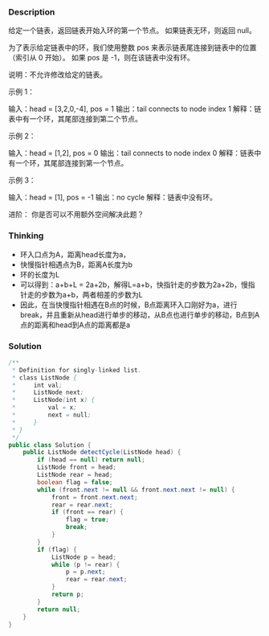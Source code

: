 ### Description
给定一个链表，返回链表开始入环的第一个节点。 如果链表无环，则返回 null。

为了表示给定链表中的环，我们使用整数 pos 来表示链表尾连接到链表中的位置（索引从 0 开始）。 如果 pos 是 -1，则在该链表中没有环。

说明：不允许修改给定的链表。

示例 1：

输入：head = [3,2,0,-4], pos = 1
输出：tail connects to node index 1
解释：链表中有一个环，其尾部连接到第二个节点。


示例 2：

输入：head = [1,2], pos = 0
输出：tail connects to node index 0
解释：链表中有一个环，其尾部连接到第一个节点。


示例 3：

输入：head = [1], pos = -1
输出：no cycle
解释：链表中没有环。

进阶：
你是否可以不用额外空间解决此题？

### Thinking
- 环入口点为A，距离head长度为a，
- 快慢指针相遇点为B，距离A长度为b
- 环的长度为L
- 可以得到：a+b+L = 2a+2b，解得L=a+b，快指针走的步数为2a+2b，慢指针走的步数为a+b，两者相差的步数为L
- 因此，在当快慢指针相遇在B点的时候，B点距离环入口刚好为a，进行break，并且重新从head进行单步的移动，从B点也进行单步的移动，B点到A点的距离和head到A点的距离都是a

### Solution

```java
/**
 * Definition for singly-linked list.
 * class ListNode {
 *     int val;
 *     ListNode next;
 *     ListNode(int x) {
 *         val = x;
 *         next = null;
 *     }
 * }
 */
public class Solution {
    public ListNode detectCycle(ListNode head) {
        if (head == null) return null;
        ListNode front = head;
        ListNode rear = head;
        boolean flag = false;
        while (front.next != null && front.next.next != null) {
            front = front.next.next;
            rear = rear.next;
            if (front == rear) {
                flag = true;
                break;
            }
        }
        if (flag) {
            ListNode p = head;
            while (p != rear) {
                p = p.next;
                rear = rear.next;
            }
            return p;
        }
        return null;
    }
}
```

